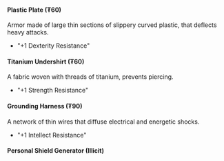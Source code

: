#### Plastic Plate (₮60)
Armor made of large thin sections of slippery curved plastic, that deflects heavy attacks.
- "+1 Dexterity Resistance"
#### Titanium Undershirt (₮60)
A fabric woven with threads of titanium, prevents piercing.
- "+1 Strength Resistance"
#### Grounding Harness (₮90)
A network of thin wires that diffuse electrical and energetic shocks.
- "+1 Intellect Resistance"
#### Personal Shield Generator (Illicit)
